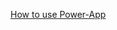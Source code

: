 [How to use Power-App](https://baruchmailcuny-my.sharepoint.com/personal/frank_gonzalez_baruchmail_cuny_edu/_layouts/15/stream.aspx?id=%2Fpersonal%2Ffrank%5Fgonzalez%5Fbaruchmail%5Fcuny%5Fedu%2FDocuments%2FAttachments%2FHow%20to%20Add%20new%20Project%202%2Emkv&ct=1750734761840&or=OWA%2DNT%2DMail&cid=1152a2a8%2D0f9a%2D483a%2Da8f4%2D2ab993f7ed8d&ga=1&referrer=StreamWebApp%2EWeb&referrerScenario=AddressBarCopied%2Eview%2Ef7423ea3%2Da855%2D4b0d%2D83ce%2D48fb2000dc51)
